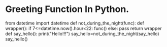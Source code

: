 # Greeting Function In Python.
from datetime import datetime
def not_during_the_night(func):
    def wrapper():
        if 7<=datetime.now().hour<22:
            func()
        else:
            pass
    return wrapper
def say_hello():
    print("Hello!!!")
say_hello=not_during_the_night(say_hello)
say_hello()
